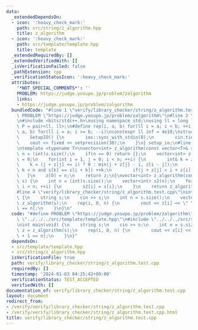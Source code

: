 ```yaml
---
data:
  _extendedDependsOn:
  - icon: ':heavy_check_mark:'
    path: src/string/z_algorithm.hpp
    title: z_algorithm
  - icon: ':heavy_check_mark:'
    path: src/template/template.hpp
    title: template
  _extendedRequiredBy: []
  _extendedVerifiedWith: []
  _isVerificationFailed: false
  _pathExtension: cpp
  _verificationStatusIcon: ':heavy_check_mark:'
  attributes:
    '*NOT_SPECIAL_COMMENTS*': ''
    PROBLEM: https://judge.yosupo.jp/problem/zalgorithm
    links:
    - https://judge.yosupo.jp/problem/zalgorithm
  bundledCode: "#line 1 \"verify/library_checker/string/z_algorithm.test.cpp\"\n#define\
    \ PROBLEM \"https://judge.yosupo.jp/problem/zalgorithm\"\n#line 2 \"src/template/template.hpp\"\
    \n#include <bits/stdc++.h>\nusing namespace std;\nusing ll = long long;\nusing\
    \ P = pair<ll, ll>;\n#define rep(i, a, b) for(ll i = a; i < b; ++i)\n#define rrep(i,\
    \ a, b) for(ll i = a; i >= b; --i)\nconstexpr ll inf = 4e18;\nstruct SetupIO {\n\
    \    SetupIO() {\n        ios::sync_with_stdio(0);\n        cin.tie(0);\n    \
    \    cout << fixed << setprecision(30);\n    }\n} setup_io;\n#line 3 \"src/string/z_algorithm.hpp\"\
    \ntemplate <typename T>\nvector<int> z_algorithm(const vector<T>& s) {\n    int\
    \ n = (int)s.size();\n    if(n == 0) return {};\n    vector<int> z(n);\n    z[0]\
    \ = 0;\n    for(int i = 1, j = 0; i < n; ++i) {\n        int& k = z[i];\n    \
    \    k = (j + z[j] <= i) ? 0 : min(j + z[j] - i, z[i - j]);\n        while(i +\
    \ k < n and s[k] == s[i + k]) ++k;\n        if(j + z[j] < i + z[i]) j = i;\n \
    \   }\n    z[0] = n;\n    return z;\n}\nvector<int> z_algorithm(const string&\
    \ s) {\n    int n = (int)s.size();\n    vector<int> s2(n);\n    for(int i = 0;\
    \ i < n; ++i) {\n        s2[i] = s[i];\n    }\n    return z_algorithm(s2);\n}\n\
    #line 4 \"verify/library_checker/string/z_algorithm.test.cpp\"\nint main(void)\
    \ {\n    string s;\n    cin >> s;\n    int n = s.size();\n    vector<int> z =\
    \ z_algorithm(s);\n    rep(i, 0, n) {\n        cout << z[i] << \" \\n\"[i + 1\
    \ == n];\n    }\n}\n"
  code: "#define PROBLEM \"https://judge.yosupo.jp/problem/zalgorithm\"\n#include\
    \ \"../../../src/template/template.hpp\"\n#include \"../../../src/string/z_algorithm.hpp\"\
    \nint main(void) {\n    string s;\n    cin >> s;\n    int n = s.size();\n    vector<int>\
    \ z = z_algorithm(s);\n    rep(i, 0, n) {\n        cout << z[i] << \" \\n\"[i\
    \ + 1 == n];\n    }\n}"
  dependsOn:
  - src/template/template.hpp
  - src/string/z_algorithm.hpp
  isVerificationFile: true
  path: verify/library_checker/string/z_algorithm.test.cpp
  requiredBy: []
  timestamp: '2024-01-03 04:25:42+09:00'
  verificationStatus: TEST_ACCEPTED
  verifiedWith: []
documentation_of: verify/library_checker/string/z_algorithm.test.cpp
layout: document
redirect_from:
- /verify/verify/library_checker/string/z_algorithm.test.cpp
- /verify/verify/library_checker/string/z_algorithm.test.cpp.html
title: verify/library_checker/string/z_algorithm.test.cpp
---
```

